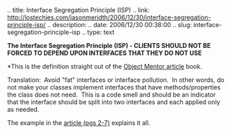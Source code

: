 .. title: Interface Segregation Principle (ISP)
.. link: http://lostechies.com/jasonmeridth/2006/12/30/interface-segregation-principle-isp/
.. description: 
.. date: 2006/12/30 00:38:00
.. slug: interface-segregation-principle-isp
.. type: text


**The Interface Segregation Principle (ISP) - CLIENTS SHOULD NOT BE FORCED TO DEPEND UPON INTERFACES THAT THEY DO NOT USE**

*This is the definition straight out of the [Object Mentor article](http://www.amazon.com/Principles-Patterns-Practices-Robert-Martin/dp/0131857258) book.

Translation:  Avoid "fat" interfaces or interface pollution.  In other words, do not make your classes implement interfaces that have methods/properties the class does not need.  This is a code smell and should be an indicator that the interface should be split into two interfaces and each applied only as needed.

The example in the [article (pgs 2-7)](http://www.objectmentor.com/resources/articles/isp.pdf) explains it all.